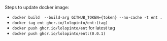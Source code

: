 Steps to update docker image:

* `docker build  --build-arg GITHUB_TOKEN={token} --no-cache -t ent .`
* `docker tag ent ghcr.io/lolopinto/ent:(tag)`
* `docker push ghcr.io/lolopinto/ent` for latest tag
* `docker push ghcr.io/lolopinto/ent:(0.0.1)`

